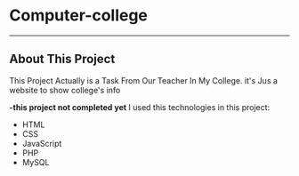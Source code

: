 # Computer-college

---

## About This Project

This Project Actually is a Task From Our Teacher In My College.
it's Jus a website to show college's info

**-this project not completed yet**
I used this technologies in this project:

- HTML
- CSS
- JavaScript
- PHP
- MySQL
